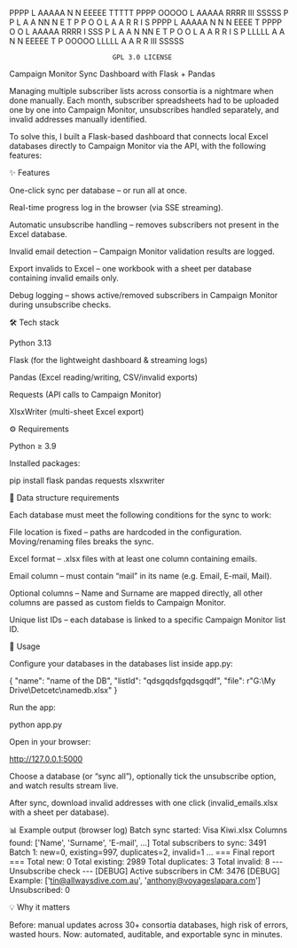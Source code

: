 PPPP   L     AAAAA  N   N EEEEE TTTTT     PPPP   OOOOO  L     AAAAA  RRRR   III SSSSS
P   P  L     A   A  NN  N E       T       P   P  O   O  L     A   A  R   R   I  S
PPPP   L     AAAAA  N N N EEEE    T       PPPP   O   O  L     AAAAA  RRRR    I  SSS
P      L     A   A  N  NN E       T       P      O   O  L     A   A  R  R    I     S
P      LLLLL A   A  N   N EEEEE   T       P      OOOOO  LLLLL A   A  R   R  III SSSSS

                              GPL 3.0 LICENSE



Campaign Monitor Sync Dashboard with Flask + Pandas

Managing multiple subscriber lists across consortia is a nightmare when done manually. Each month, subscriber spreadsheets had to be uploaded one by one into Campaign Monitor, unsubscribes handled separately, and invalid addresses manually identified.

To solve this, I built a Flask-based dashboard that connects local Excel databases directly to Campaign Monitor via the API, with the following features:

✨ Features

One-click sync per database – or run all at once.

Real-time progress log in the browser (via SSE streaming).

Automatic unsubscribe handling – removes subscribers not present in the Excel database.

Invalid email detection – Campaign Monitor validation results are logged.

Export invalids to Excel – one workbook with a sheet per database containing invalid emails only.

Debug logging – shows active/removed subscribers in Campaign Monitor during unsubscribe checks.

🛠 Tech stack

Python 3.13

Flask (for the lightweight dashboard & streaming logs)

Pandas (Excel reading/writing, CSV/invalid exports)

Requests (API calls to Campaign Monitor)

XlsxWriter (multi-sheet Excel export)

⚙️ Requirements

Python ≥ 3.9

Installed packages:

pip install flask pandas requests xlsxwriter

📂 Data structure requirements

Each database must meet the following conditions for the sync to work:

File location is fixed – paths are hardcoded in the configuration. Moving/renaming files breaks the sync.

Excel format – .xlsx files with at least one column containing emails.

Email column – must contain “mail” in its name (e.g. Email, E-mail, Mail).

Optional columns – Name and Surname are mapped directly, all other columns are passed as custom fields to Campaign Monitor.

Unique list IDs – each database is linked to a specific Campaign Monitor list ID.

🚀 Usage

Configure your databases in the databases list inside app.py:

{
    "name": "name of the DB",
    "listId": "qdsgqdsfgqdsgqdf",
    "file": r"G:\My Drive\Detcetc\namedb.xlsx"
}


Run the app:

python app.py


Open in your browser:

http://127.0.0.1:5000


Choose a database (or “sync all”), optionally tick the unsubscribe option, and watch results stream live.

After sync, download invalid addresses with one click (invalid_emails.xlsx with a sheet per database).

📊 Example output (browser log)
Batch sync started: Visa Kiwi.xlsx
Columns found: ['Name', 'Surname', 'E-mail', ...]
Total subscribers to sync: 3491
Batch 1: new=0, existing=997, duplicates=2, invalid=1
...
=== Final report ===
Total new: 0
Total existing: 2989
Total duplicates: 3
Total invalid: 8
--- Unsubscribe check ---
[DEBUG] Active subscribers in CM: 3476
[DEBUG] Example: ['tin@allwaysdive.com.au', 'anthony@voyageslapara.com']
Unsubscribed: 0

💡 Why it matters

Before: manual updates across 30+ consortia databases, high risk of errors, wasted hours.
Now: automated, auditable, and exportable sync in minutes.
